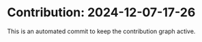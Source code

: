 # Contribution: 2024-12-07-17-26
This is an automated commit to keep the contribution graph active.
